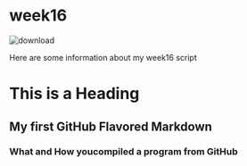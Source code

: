 # week16
![download](https://user-images.githubusercontent.com/35381239/39259501-29d7eb3c-487c-11e8-9206-07b4f4412a81.jpg)

Here are some information about my week16 script
# This is a Heading
## My first GitHub Flavored Markdown
### What and How youcompiled a program from GitHub
